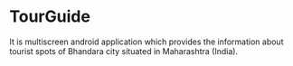 # TourGuide
It is multiscreen android application which provides the information about tourist spots of Bhandara city situated in Maharashtra (India).
